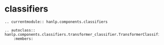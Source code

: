 # classifiers

```{eval-rst}
.. currentmodule:: hanlp.components.classifiers

.. autoclass:: hanlp.components.classifiers.transformer_classifier.TransformerClassifier
	:members:

```
